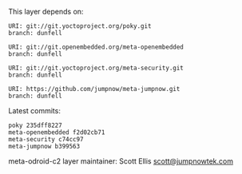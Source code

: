 This layer depends on:

    URI: git://git.yoctoproject.org/poky.git
    branch: dunfell

    URI: git://git.openembedded.org/meta-openembedded
    branch: dunfell

    URI: git://git.yoctoproject.org/meta-security.git
    branch: dunfell

    URI: https://github.com/jumpnow/meta-jumpnow.git
    branch: dunfell

Latest commits:

    poky 235dff8227
    meta-openembedded f2d02cb71
    meta-security c74cc97
    meta-jumpnow b399563

meta-odroid-c2 layer maintainer: Scott Ellis <scott@jumpnowtek.com>
